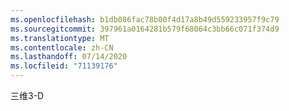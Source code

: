 ```yaml
---
ms.openlocfilehash: b1db086fac78b00f4d17a8b49d559233957f9c79
ms.sourcegitcommit: 397961a0164281b579f68064c3bb66c071f374d9
ms.translationtype: MT
ms.contentlocale: zh-CN
ms.lasthandoff: 07/14/2020
ms.locfileid: "71139176"
---
```

<span data-ttu-id="c77c0-101">三维</span><span class="sxs-lookup"><span data-stu-id="c77c0-101">3-D</span></span>